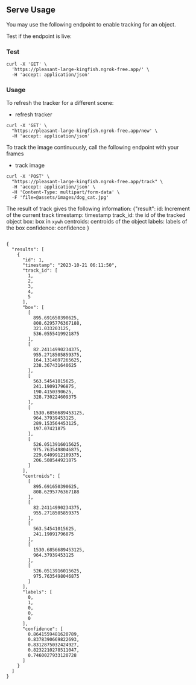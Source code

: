 ## Serve Usage

You may use the following endpoint to enable tracking for an object.

Test if the endpoint is live:
### Test 
```
curl -X 'GET' \
  'https://pleasant-large-kingfish.ngrok-free.app/' \
  -H 'accept: application/json'
```

### Usage

To refresh the tracker for a different scene:
* refresh tracker
```
curl -X 'GET' \
  "https://pleasant-large-kingfish.ngrok-free.app/new' \
  -H 'accept: application/json'
```
To track the image continuously, call the following endpoint with your frames
* track image
```
curl -X 'POST' \
  "https://pleasant-large-kingfish.ngrok-free.app/track" \
  -H 'accept: application/json' \
  -H 'Content-Type: multipart/form-data' \
  -F 'file=@assets/images/dog_cat.jpg'
```
The result of track gives the following information:
{"result":
  id<int>: Increment of the current track
  timestamp<str>: timestamp
  track_id<list>: the id of the tracked object
  box<list>: box in `xywh`
  centroids<list>: centroids of the object
  labels<list>: labels of the box
  confidence<list>: confidence
}
```

{
  "results": [
    {
      "id": 1,
      "timestamp": "2023-10-21 06:11:50",
      "track_id": [
        1,
        2,
        3,
        4,
        5
      ],
      "box": [
        [
          895.691650390625,
          808.6295776367188,
          321.033203125,
          536.0555419921875
        ],
        [
          82.24114990234375,
          955.2718505859375,
          164.1314697265625,
          238.367431640625
        ],
        [
          563.54541015625,
          241.19091796875,
          190.4150390625,
          328.730224609375
        ],
        [
          1530.6856689453125,
          964.37939453125,
          289.153564453125,
          197.07421875
        ],
        [
          526.0513916015625,
          975.7635498046875,
          229.6409912109375,
          206.508544921875
        ]
      ],
      "centroids": [
        [
          895.691650390625,
          808.6295776367188
        ],
        [
          82.24114990234375,
          955.2718505859375
        ],
        [
          563.54541015625,
          241.19091796875
        ],
        [
          1530.6856689453125,
          964.37939453125
        ],
        [
          526.0513916015625,
          975.7635498046875
        ]
      ],
      "labels": [
        0,
        1,
        0,
        0,
        0
      ],
      "confidence": [
        0.8641559481620789,
        0.8378390669822693,
        0.8312875032424927,
        0.8232210278511047,
        0.7460027933120728
      ]
    }
  ]
}
```